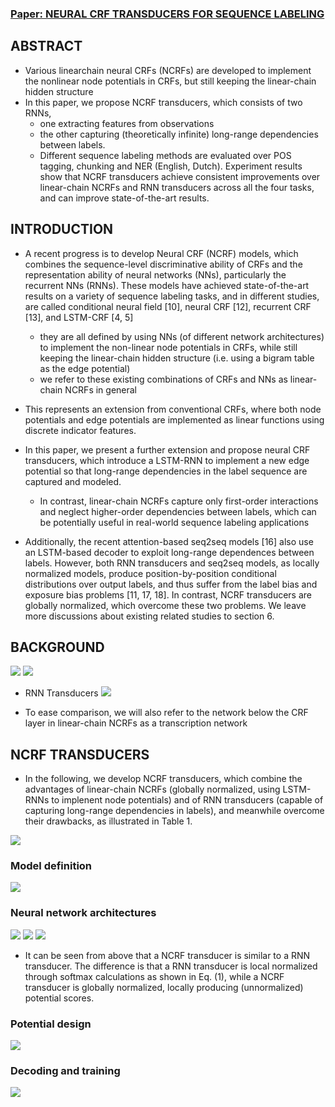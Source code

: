 ### [Paper: NEURAL CRF TRANSDUCERS FOR SEQUENCE LABELING](https://arxiv.org/pdf/1811.01382.pdf)

## ABSTRACT
*    Various linearchain neural CRFs (NCRFs) are developed to implement the nonlinear node potentials in CRFs, but still keeping the linear-chain hidden structure
*    In this paper, we propose NCRF transducers, which consists of two RNNs, 
        *    one extracting features from observations
        *    the other capturing (theoretically infinite) long-range dependencies between labels. 
        *    Different sequence labeling methods are evaluated over POS tagging, chunking and NER (English, Dutch). Experiment results show that NCRF transducers achieve consistent improvements over linear-chain NCRFs and RNN transducers across all the four tasks, and can improve state-of-the-art results.

## INTRODUCTION
*    A recent progress is to develop Neural CRF (NCRF) models, which combines the sequence-level discriminative ability of CRFs and the representation ability of neural networks (NNs), particularly the recurrent NNs (RNNs). These models have achieved state-of-the-art results on a variety of sequence labeling tasks, and in different studies, are called conditional neural field [10], neural CRF [12], recurrent CRF [13], and LSTM-CRF [4, 5]
        *    they are all defined by using NNs (of different network architectures) to implement the non-linear node potentials in CRFs, while still keeping the linear-chain hidden structure (i.e. using a bigram table as the edge potential)
        *    we refer to these existing combinations of CRFs and NNs as linear-chain NCRFs in general
*    This represents an extension from conventional CRFs, where both node potentials and edge potentials are implemented as linear functions using discrete indicator features.
*    In this paper, we present a further extension and propose neural CRF transducers, which introduce a LSTM-RNN to implement a new edge potential so that long-range dependencies in the label sequence are captured and modeled.
        *    In contrast, linear-chain NCRFs capture only first-order interactions and neglect higher-order dependencies between labels, which can be potentially useful in real-world sequence labeling applications

*    Additionally, the recent attention-based seq2seq models [16] also use an LSTM-based decoder to exploit long-range dependences between labels. However, both RNN transducers and seq2seq models, as locally normalized models, produce position-by-position conditional distributions over output labels, and thus suffer from the label bias and exposure bias problems [11, 17, 18]. In contrast, NCRF transducers are globally normalized, which overcome these two problems. We leave more discussions about existing related studies to section 6.

## BACKGROUND
![](https://i.imgur.com/dymghII.png)
![](https://i.imgur.com/vJQzsmB.png)
*    RNN Transducers
![](https://i.imgur.com/YjCPCRx.png)

*    To ease comparison, we will also refer to the network below the CRF layer in linear-chain NCRFs as a transcription network

## NCRF TRANSDUCERS
*    In the following, we develop NCRF transducers, which combine the advantages of linear-chain NCRFs (globally normalized, using LSTM-RNNs to implenent node potentials) and of RNN transducers (capable of capturing long-range dependencies in labels), and meanwhile overcome their drawbacks, as illustrated in Table 1.

![](https://i.imgur.com/N15pibn.png)

### Model definition
![](https://i.imgur.com/BZi42WY.png)

### Neural network architectures
![](https://i.imgur.com/naNb1ho.png)
![](https://i.imgur.com/bNuE3fU.png)
![](https://i.imgur.com/yQZPmdR.png)
*    It can be seen from above that a NCRF transducer is similar to a RNN transducer. The difference is that a RNN transducer is local normalized through softmax calculations as shown in Eq. (1), while a NCRF transducer is globally normalized, locally producing (unnormalized) potential scores.


### Potential design

![](https://i.imgur.com/fP4NPyD.png)

### Decoding and training
![](https://i.imgur.com/wXFOX0g.png)



